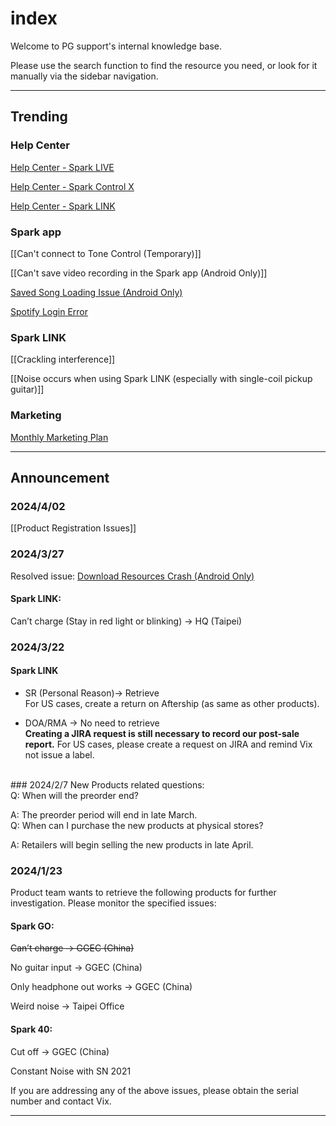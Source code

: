 # index
Welcome to PG support's internal knowledge base. 

Please use the search function to find the resource you need, or look for it manually via the sidebar navigation.

---
## Trending

### Help Center
[Help Center - Spark LIVE](https://help.positivegrid.com/hc/en-us/categories/16146469331597) 

[Help Center - Spark Control X](https://help.positivegrid.com/hc/en-us/categories/16146453571725)

[Help Center - Spark LINK](https://help.positivegrid.com/hc/en-us/categories/21271804104845)

### Spark app
[[Can't connect to Tone Control (Temporary)]]

[[Can't save video recording in the Spark app (Android Only)]]

[Saved Song Loading Issue (Android Only)](https://positivegrid.atlassian.net/browse/STFS-209)

[Spotify Login Error](https://help.positivegrid.com/hc/en-us/articles/25200624662925-Spark-app-Issue-Spotify-Login-Error)

### Spark LINK
[[Crackling interference]]

[[Noise occurs when using Spark LINK (especially with single-coil pickup guitar)]]


### Marketing
[Monthly Marketing Plan](https://docs.google.com/spreadsheets/d/10xJZBQaCPnssXe-LCrpEmRkICh81fuhwkDBtlIaKmdY/edit?usp=sharing)

---
## Announcement

### 2024/4/02
[[Product Registration Issues]]

### 2024/3/27
Resolved issue:
[Download Resources Crash (Android Only)](https://positivegrid.zendesk.com/agent/tickets/477913)

#### Spark LINK:
Can’t charge (Stay in red light or blinking) -> HQ (Taipei)
<br>
### 2024/3/22
#### Spark LINK  
- SR (Personal Reason)-> Retrieve  
	For US cases, create a return on Aftership (as same as other products).

- DOA/RMA -> No need to retrieve  
	**Creating a JIRA request is still necessary to record our post-sale report.**
	For US cases, please create a request on JIRA and remind Vix not issue a label.
<br>
### 2024/2/7
New Products related questions: 
<br>
Q: When will the preorder end?

A: The preorder period will end in late March.
<br>
Q: When can I purchase the new products at physical stores?

A: Retailers will begin selling the new products in late April.
<br>
### 2024/1/23
Product team wants to retrieve the following products for further investigation. Please monitor the specified issues:

#### Spark GO:
~~Can’t charge -> GGEC (China)~~

No guitar input -> GGEC (China)

Only headphone out works -> GGEC (China)

Weird noise -> Taipei Office
  
#### Spark 40:
Cut off -> GGEC (China)

Constant Noise with SN 2021

If you are addressing any of the above issues, please obtain the serial number and contact Vix.

---